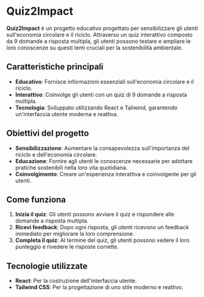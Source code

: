 # Quiz2Impact

**Quiz2Impact** è un progetto educativo progettato per sensibilizzare gli utenti sull'economia circolare e il riciclo. Attraverso un quiz interattivo composto da 9 domande a risposta multipla, gli utenti possono testare e ampliare le loro conoscenze su questi temi cruciali per la sostenibilità ambientale.

## Caratteristiche principali

- **Educativo**: Fornisce informazioni essenziali sull'economia circolare e il riciclo.
- **Interattivo**: Coinvolge gli utenti con un quiz di 9 domande a risposta multipla.
- **Tecnologia**: Sviluppato utilizzando React e Tailwind, garantendo un'interfaccia utente moderna e reattiva.

## Obiettivi del progetto

- **Sensibilizzazione**: Aumentare la consapevolezza sull'importanza del riciclo e dell'economia circolare.
- **Educazione**: Fornire agli utenti le conoscenze necessarie per adottare pratiche sostenibili nella loro vita quotidiana.
- **Coinvolgimento**: Creare un'esperienza interattiva e coinvolgente per gli utenti.

## Come funziona

1. **Inizia il quiz**: Gli utenti possono avviare il quiz e rispondere alle domande a risposta multipla.
2. **Ricevi feedback**: Dopo ogni risposta, gli utenti ricevono un feedback immediato per migliorare la loro comprensione.
3. **Completa il quiz**: Al termine del quiz, gli utenti possono vedere il loro punteggio e rivedere le risposte corrette.

## Tecnologie utilizzate

- **React**: Per la costruzione dell'interfaccia utente.
- **Tailwind CSS**: Per la progettazione di uno stile moderno e reattivo.
